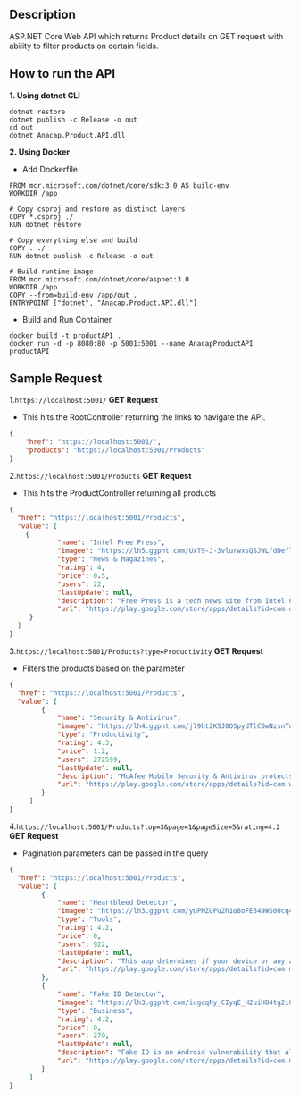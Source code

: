## Description
ASP.NET Core Web API which returns Product details on GET request with ability to filter products on certain fields.

## How to run the API
**1. Using dotnet CLI**
```
dotnet restore
dotnet publish -c Release -o out
cd out
dotnet Anacap.Product.API.dll
```
**2. Using Docker**
- Add Dockerfile
```
FROM mcr.microsoft.com/dotnet/core/sdk:3.0 AS build-env
WORKDIR /app

# Copy csproj and restore as distinct layers
COPY *.csproj ./
RUN dotnet restore

# Copy everything else and build
COPY . ./
RUN dotnet publish -c Release -o out

# Build runtime image
FROM mcr.microsoft.com/dotnet/core/aspnet:3.0
WORKDIR /app
COPY --from=build-env /app/out .
ENTRYPOINT ["dotnet", "Anacap.Product.API.dll"]
```
- Build and Run Container
```
docker build -t productAPI .
docker run -d -p 8080:80 -p 5001:5001 --name AnacapProductAPI productAPI
```


## Sample Request
1.``` https://localhost:5001/ ``` **GET Request**
- This hits the RootController returning the links to navigate the API.
```json
{
    "href": "https://localhost:5001/",
    "products": "https://localhost:5001/Products"
}
```

2.```https://localhost:5001/Products``` **GET Request**
- This hits the ProductController returning all products
```json
{
  "href": "https://localhost:5001/Products",
  "value": [
    {
            "name": "Intel Free Press",
            "imagee": "https://lh5.ggpht.com/UxT9-J-3vlurwxsQSJWLfdDeflb4NJdyBAcUeBGfVAMHh__ul4ZSTOuHJCrxwQ3DZOM=w300-rw",
            "type": "News & Magazines",
            "rating": 4,
            "price": 0.5,
            "users": 22,
            "lastUpdate": null,
            "description": "Free Press is a tech news site from Intel Corporation, covering technology and innovation stories that are often overlooked or warrant more context and deeper reporting.",
            "url": "https://play.google.com/store/apps/details?id=com.doapps.android.mln.MLN_b85b9817cc7f74e4690e239c65960ee3"
     }
  ]
}
```

3.```https://localhost:5001/Products?type=Productivity``` **GET Request**
- Filters the products based on the parameter
```json
{
  "href": "https://localhost:5001/Products",
  "value": [
        {
            "name": "Security & Antivirus",
            "imagee": "https://lh4.ggpht.com/j79ht2KSJ0O5pydTlCOwNzsnTnSu1tSjO5ahEgROrvcogHE2WZt8sJD9mzG-SA0GRFE=w300-rw",
            "type": "Productivity",
            "rating": 4.3,
            "price": 1.2,
            "users": 272599,
            "lastUpdate": null,
            "description": "McAfee Mobile Security & Antivirus protects and enhances your Android phone or tablet�s performance with award winning Antitheft, Find Device, App Privacy Protection, Antivirus, Battery Optimizer (Extend Battery & Memory Cleanup), and Security features from Intel Security. ",
            "url": "https://play.google.com/store/apps/details?id=com.wsandroid.suite"
        }
     ]
}
```

4.```https://localhost:5001/Products?top=3&page=1&pageSize=5&rating=4.2``` **GET Request**
- Pagination parameters can be passed in the query
```json
{
  "href": "https://localhost:5001/Products",
  "value": [
        {
            "name": "Heartbleed Detector",
            "imagee": "https://lh3.ggpht.com/yUPMZUPu2h1o8oFE349WS0Ucq4KNfFaMDMks6tBRlt2VlTEuXWYLJ7xj26pxZnUdD44=w300-rw",
            "type": "Tools",
            "rating": 4.2,
            "price": 0,
            "users": 922,
            "lastUpdate": null,
            "description": "This app determines if your device or any apps installed on your device are affected by the Heartbleed bug.",
            "url": "https://play.google.com/store/apps/details?id=com.mcafee.heartbleed"
        },
        {
            "name": "Fake ID Detector",
            "imagee": "https://lh3.ggpht.com/iugqqNy_CIyqE_H2uiH84tg2i6F0-wPyHd5aOg2CUBbZgYhLbzSwLtzZwOhf_vvl8HE=w300-rw",
            "type": "Business",
            "rating": 4.2,
            "price": 0,
            "users": 270,
            "lastUpdate": null,
            "description": "Fake ID is an Android vulnerability that allows applications to impersonate other applications by copying their identity that can then be used for malicious purposes.",
            "url": "https://play.google.com/store/apps/details?id=com.mcafee.stinger.fakeid"
        }
     ]
}
```

